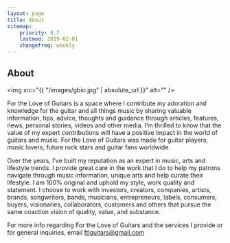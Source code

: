 ```yaml
---
layout: page
title: About
sitemap:
    priority: 0.7
    lastmod: 2019-02-01
    changefreq: weekly
---
```

## About

<span class="image left"><img src="{{ "/images/gbio.jpg" | absolute_url }}" alt="" /></span>

For the Love of Guitars is a space where I contribute my adoration and knowledge for the guitar and all things music by sharing valuable information, tips, advice, thoughts and guidance through articles, features, news, personal stories, videos and other media. I’m thrilled to know that the value of my expert contributions will have a positive impact in the world of guitars and music. For the Love of Guitars was made for guitar players, music lovers, future rock stars and guitar fans worldwide. 

Over the years, I’ve built my reputation as an expert in music, arts and lifestyle trends. I provide great care in the work that I do to help my patrons navigate through music information, unique arts and help curate their lifestyle. I am 100% original and uphold my style, work quality and statement. I choose to work with investors, creators, companies, artists, brands, songwriters, bands, musicians, entrepreneurs, labels, consumers, buyers, visionaries, collaborators, customers and others that pursue the same coaction vision of quality, value, and substance.

For more info regarding For the Love of Guitars and the services I provide or for general inquiries, email <a href="mailto:fortheloveofgtrs@gmail.com">ftlguitars@gmail.com</a>
